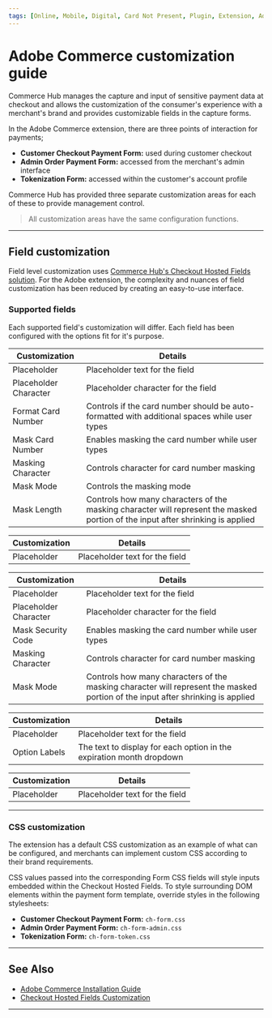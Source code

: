 ```yaml
---
tags: [Online, Mobile, Digital, Card Not Present, Plugin, Extension, Adobe, Magento]
---
```


# Adobe Commerce customization guide

Commerce Hub manages the capture and input of sensitive payment data at checkout and allows the customization of the consumer's experience with a merchant's brand and provides customizable fields in the capture forms.

In the Adobe Commerce extension, there are three points of interaction for payments;

- **Customer Checkout Payment Form:** used during customer checkout
- **Admin Order Payment Form:** accessed from the merchant's admin interface
- **Tokenization Form:** accessed within the customer's account profile

Commerce Hub has provided three separate customization areas for each of these to provide management control.

<!-- theme: info -->
> All customization areas have the same configuration functions.

---

## Field customization

Field level customization uses [Commerce Hub's Checkout Hosted Fields solution](?path=docs/Online-Mobile-Digital/Secure-Data-Capture/iFrame-JS/iFrame-JS.md). For the Adobe extension, the complexity and nuances of field customization has been reduced by creating an easy-to-use interface.

### Supported fields

Each supported field's customization will differ. Each field has been configured with the options fit for it's purpose.

<!--
type: tab
titles: Card Number, Name on Card, Security Code, Expiration Month, Expiration Year
-->

| Customization | Details |
| ----- | ---- |
| Placeholder | Placeholder text for the field |
| Placeholder Character | Placeholder character for the field |
| Format Card Number | Controls if the card number should be auto-formatted with additional spaces while user types |
| Mask Card Number | Enables masking the card number while user types |
| Masking Character | Controls character for card number masking |
| Mask Mode | Controls the masking mode |
| Mask Length | Controls how many characters of the masking character will represent the masked portion of the input after shrinking is applied |

<!--
type: tab
-->

| Customization | Details |
| ----- | ---- |
| Placeholder | Placeholder text for the field |

<!--
type: tab
-->

| Customization | Details |
| ----- | ---- |
| Placeholder | Placeholder text for the field |
| Placeholder Character | Placeholder character for the field |
| Mask Security Code | Enables masking the card number while user types |
| Masking Character | Controls character for card number masking |
| Mask Mode | Controls how many characters of the masking character will represent the masked portion of the input after shrinking is applied |

<!--
type: tab
-->

| Customization | Details |
| ----- | ---- |
| Placeholder | Placeholder text for the field |
| Option Labels | The text to display for each option in the expiration month dropdown |

<!--
type: tab
-->

| Customization | Details |
| ----- | ---- |
| Placeholder | Placeholder text for the field |

<!-- type: tab-end -->

---

### CSS customization

The extension has a default CSS customization as an example of what can be configured, and merchants can implement custom CSS according to their brand requirements.

CSS values passed into the corresponding Form CSS fields will style inputs embedded within the Checkout Hosted Fields. To style surrounding DOM elements within the payment form template, override styles in the following stylesheets:

- **Customer Checkout Payment Form:** `ch-form.css`
- **Admin Order Payment Form:** `ch-form-admin.css`
- **Tokenization Form:** `ch-form-token.css`

---

## See Also

- [Adobe Commerce Installation Guide](?path=docs/Resources/Guides/Partners/Modules/Adobe-Installation.md)
- [Checkout Hosted Fields Customization](?path=docs/Online-Mobile-Digital/Secure-Data-Capture/iFrame-JS/iFrame-Customization.md)

---

